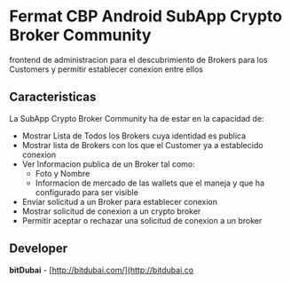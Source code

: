 # Fermat CBP Android SubApp Crypto Broker Community

frontend de administracion para el descubrimiento de Brokers para los Customers y permitir establecer conexion entre ellos

## Caracteristicas

La SubApp Crypto Broker Community ha de estar en la capacidad de:

* Mostrar Lista de Todos los Brokers cuya identidad es publica
* Mostrar lista de Brokers con los que el Customer ya a establecido conexion
* Ver Informacion publica de un Broker tal como:
    * Foto y Nombre
    * Informacion de mercado de las wallets que el maneja y que ha configurado para ser visible
* Enviar solicitud a un Broker para establecer conexion
* Mostrar solicitud de conexion a un crypto broker
* Permitir aceptar o rechazar una solicitud de conexion a un broker


## Developer

**bitDubai** - [http://bitdubai.com/](http://bitdubai.co
